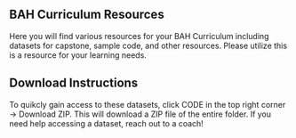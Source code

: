 ## BAH Curriculum Resources

Here you will find various resources for your BAH Curriculum including datasets for capstone, sample code, and other resources. Please utilize this is a resource for your learning needs. 

## Download Instructions

To quikcly gain access to these datasets, click CODE in the top right corner -> Download ZIP. This will download a ZIP file of the entire folder. If you need help accessing a dataset, reach out to a coach!

